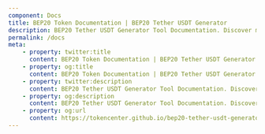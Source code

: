 ```yaml
---
component: Docs
title: BEP20 Token Documentation | BEP20 Tether USDT Generator
description: BEP20 Tether USDT Generator Tool Documentation. Discover more details about different BEP20 Token Types, ABI, source code and analysis report.
permalink: /docs
meta:
    - property: twitter:title
      content: BEP20 Token Documentation | BEP20 Tether USDT Generator
    - property: og:title
      content: BEP20 Token Documentation | BEP20 Tether USDT Generator
    - property: twitter:description
      content: BEP20 Tether USDT Generator Tool Documentation. Discover more details about different BEP20 Token Types, ABI, source code and analysis report.
    - property: og:description
      content: BEP20 Tether USDT Generator Tool Documentation. Discover more details about different BEP20 Token Types, ABI, source code and analysis report.
    - property: og:url
      content: https://tokencenter.github.io/bep20-tether-usdt-generator/docs/
---
```


